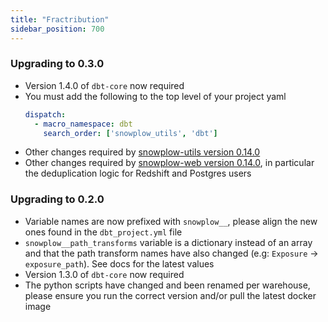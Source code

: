 ```yaml
---
title: "Fractribution"
sidebar_position: 700
---
```


### Upgrading to 0.3.0
- Version 1.4.0 of `dbt-core` now required
- You must add the following to the top level of your project yaml
    ```yml title="dbt_project.yml"
    dispatch:
      - macro_namespace: dbt
        search_order: ['snowplow_utils', 'dbt']
    ```
- Other changes required by [snowplow-utils version 0.14.0](/docs/modeling-your-data/modeling-your-data-with-dbt/migration-guides/utils/index.md#upgrading-to-0140)
- Other changes required by [snowplow-web version 0.14.0](/docs/modeling-your-data/modeling-your-data-with-dbt/migration-guides/web/index.md#upgrading-to-0140), in particular the deduplication logic for Redshift and Postgres users

### Upgrading to 0.2.0
- Variable names are now prefixed with `snowplow__`, please align the new ones found in the `dbt_project.yml` file
- `snowplow__path_transforms` variable is a dictionary instead of an array and that the path transform names have also changed (e.g: `Exposure` -> `exposure_path`). See docs for the latest values
- Version 1.3.0 of `dbt-core` now required
- The python scripts have changed and been renamed per warehouse, please ensure you run the correct version and/or pull the latest docker image
